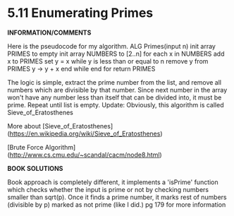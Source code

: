 <h1>5.11 Enumerating Primes </h1>

**INFORMATION/COMMENTS**

Here is the pseudocode for my algorithm.
ALG Primes(input n)
	init array PRIMES to empty
	init array NUMBERS to [2..n]
	for each x in NUMBERS
		add x to PRIMES
		set y = x
		while y is less than or equal to n 
			remove y from PRIMES
			y -> y + x 
		end while
	end for 
	return PRIMES
	
The logic is simple, extract the prime number from the list, and remove all numbers which are divisible by that number. Since next number in the array won't have any number less than itself that can be divided into, it must be prime. Repeat until list is empty. 
Update: Obviously, this algorithm is called Sieve_of_Eratosthenes

More about [Sieve_of_Eratosthenes] (https://en.wikipedia.org/wiki/Sieve_of_Eratosthenes)

[Brute Force Algorithm] (http://www.cs.cmu.edu/~scandal/cacm/node8.html)

**BOOK SOLUTIONS**

Book approach is completely different, it implements a 'isPrime' function which checks whether the input is prime or not by checking numbers smaller than sqrt(p). Once it finds a prime number, it marks rest of numbers (divisible by p) marked as not prime (like I did.) 
pg 179 for more information
